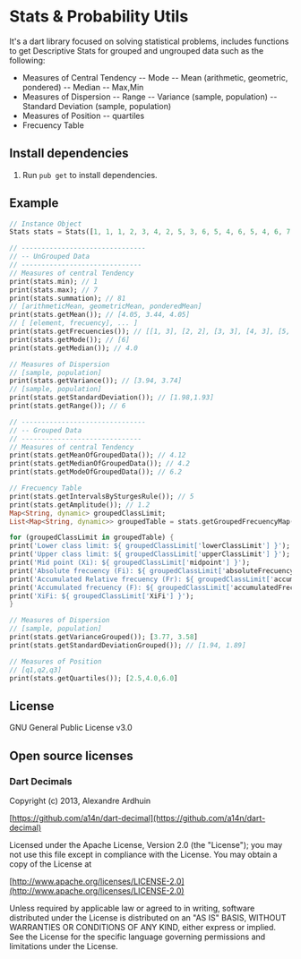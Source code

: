 # Stats & Probability Utils
It's a dart library focused on solving statistical problems, includes functions to get Descriptive Stats for grouped and ungrouped data such as the following:
  * Measures of Central Tendency
  -- Mode
  -- Mean (arithmetic, geometric, pondered)
  -- Median
  -- Max,Min
  * Measures of Dispersion
  -- Range
  -- Variance (sample, population)
  -- Standard Deviation (sample, population)
  * Measures of Position
  -- quartiles
  * Frecuency Table

## Install dependencies
1. Run `pub get` to install dependencies.

## Example
```dart
// Instance Object
Stats stats = Stats([1, 1, 1, 2, 3, 4, 2, 5, 3, 6, 5, 4, 6, 5, 4, 6, 7, 3, 6, 7]);

// -------------------------------
// -- UnGrouped Data
// ------------------------------
// Measures of central Tendency
print(stats.min); // 1
print(stats.max); // 7
print(stats.summation); // 81
// [arithmeticMean, geometricMean, ponderedMean]
print(stats.getMean()); // [4.05, 3.44, 4.05]
// [ [element, frecuency], ... ]
print(stats.getFrecuencies()); // [[1, 3], [2, 2], [3, 3], [4, 3], [5, 3], [6, 4], [7, 2]]
print(stats.getMode()); // [6]
print(stats.getMedian()); // 4.0

// Measures of Dispersion
// [sample, population]
print(stats.getVariance()); // [3.94, 3.74]
// [sample, population]
print(stats.getStandardDeviation()); // [1.98,1.93]
print(stats.getRange()); // 6

// -------------------------------
// -- Grouped Data
// ------------------------------
// Measures of central Tendency
print(stats.getMeanOfGroupedData()); // 4.12
print(stats.getMedianOfGroupedData()); // 4.2
print(stats.getModeOfGroupedData()); // 6.2

// Frecuency Table
print(stats.getIntervalsBySturgesRule()); // 5
print(stats.getAmplitude()); // 1.2
Map<String, dynamic> groupedClassLimit;
List<Map<String, dynamic>> groupedTable = stats.getGroupedFrecuencyMap();

for (groupedClassLimit in groupedTable) {
print('Lower class limit: ${ groupedClassLimit['lowerClassLimit'] }');
print('Upper class limit: ${ groupedClassLimit['upperClassLimit'] }');
print('Mid point (Xi): ${ groupedClassLimit['midpoint'] }');
print('Absolute frecuency (Fi): ${ groupedClassLimit['absoluteFrecuency'] }');
print('Accumulated Relative frecuency (Fr): ${ groupedClassLimit['accumulatedRelativeFrecuency'] }');
print('Accumulated frecuency (F): ${ groupedClassLimit['accumulatedFrecuency'] }');
print('XiFi: ${ groupedClassLimit['XiFi'] }');
}

// Measures of Dispersion
// [sample, population]
print(stats.getVarianceGrouped()); [3.77, 3.58]
print(stats.getStandardDeviationGrouped()); // [1.94, 1.89]

// Measures of Position
// [q1,q2,q3]
print(stats.getQuartiles()); [2.5,4.0,6.0]

```

## License
GNU General Public License v3.0

## Open source licenses
### Dart Decimals
Copyright (c) 2013, Alexandre Ardhuin

[https://github.com/a14n/dart-decimal](https://github.com/a14n/dart-decimal)

Licensed under the Apache License, Version 2.0 (the "License");
you may not use this file except in compliance with the License.
You may obtain a copy of the License at

[http://www.apache.org/licenses/LICENSE-2.0](http://www.apache.org/licenses/LICENSE-2.0)

Unless required by applicable law or agreed to in writing, software
distributed under the License is distributed on an "AS IS" BASIS,
WITHOUT WARRANTIES OR CONDITIONS OF ANY KIND, either express or implied.
See the License for the specific language governing permissions and
limitations under the License.